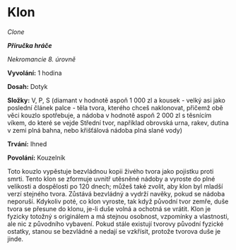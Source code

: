 # Klon

*Clone*

***Příručka hráče***

*Nekromancie 8. úrovně*

**Vyvolání:** 1 hodina

**Dosah:** Dotyk

**Složky:** V, P, S (diamant v hodnotě aspoň 1 000 zl a kousek - velký asi jako poslední článek palce - těla tvora, kterého chceš naklonovat, přičemž obě věci kouzlo spotřebuje, a nádoba v hodnotě aspoň 2 000 zl s těsnícím víkem, do které se vejde Střední tvor, například obrovská urna, rakev, dutina v zemi plná bahna, nebo křišťálová nádoba plná slané vody)

**Trvání:** Ihned

**Povolání:** Kouzelník

Toto kouzlo vypěstuje bezvládnou kopii živého tvora jako pojistku proti smrti. Tento klon se zformuje uvnitř utěsněné nádoby a vyroste do plné velikosti a dospělosti po 120 dnech; můžeš také zvolit, aby klon byl mladší verzí stejného tvora. Zůstává bezvládný a vydrží navěky, pokud se nádoba neporuší. Kdykoliv poté, co klon vyroste, tak když původní tvor zemře, duše tvora se přesune do klonu, je-li duše volná a ochotná se vrátit. Klon je fyzicky totožný s originálem a má stejnou osobnost, vzpomínky a vlastnosti, ale nic z původního vybavení. Pokud stále existují tvorovy původní fyzické ostatky, stanou se bezvládné a nedají se vzkřísit, protože tvorova duše je jinde.
<!--stackedit_data:
eyJoaXN0b3J5IjpbNTkyOTAwMDE4XX0=
-->